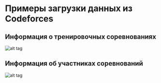 ﻿# Примеры загрузки данных из Codeforces
## Информация о тренировочных соревнованиях
![alt tag](https://raw.github.com/CodeAndMight/CodeforcesClient/master/Sc0.png)
## Информация об участниках соревнований
![alt tag](https://raw.github.com/CodeAndMight/CodeforcesClient/master/Sc1.png)
